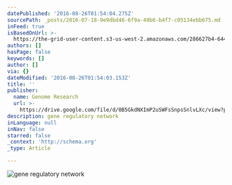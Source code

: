 ```yaml
---
datePublished: '2016-08-26T01:54:04.275Z'
sourcePath: _posts/2016-07-18-9e9dbd46-6f9a-49b6-b4f7-c05134ebb675.md
inFeed: true
isBasedOnUrl: >-
  https://the-grid-user-content.s3-us-west-2.amazonaws.com/286627b4-6442-4624-aed5-d511cf5dfcb6.jpg
authors: []
hasPage: false
keywords: []
author: []
via: {}
dateModified: '2016-08-26T01:54:03.153Z'
title: ''
publisher:
  name: Genome Research
  url: >-
    https://drive.google.com/file/d/0B5GkdNXImP2uSWFsSnpsSnlvLXc/view?pref=2&pli=1
description: gene regulatory network
inLanguage: null
inNav: false
starred: false
_context: 'http://schema.org'
_type: Article

---
```

![gene regulatory network](https://imgflo.herokuapp.com/graph/vahj1ThiexotieMo/414971e95022f7c878e067da82acfa4d/croprotate.jpg?cropheight=1060&cropwidth=929&degrees=0&input=https%3A%2F%2Fthe-grid-user-content.s3-us-west-2.amazonaws.com%2F286627b4-6442-4624-aed5-d511cf5dfcb6.jpg&x=0&y=8)